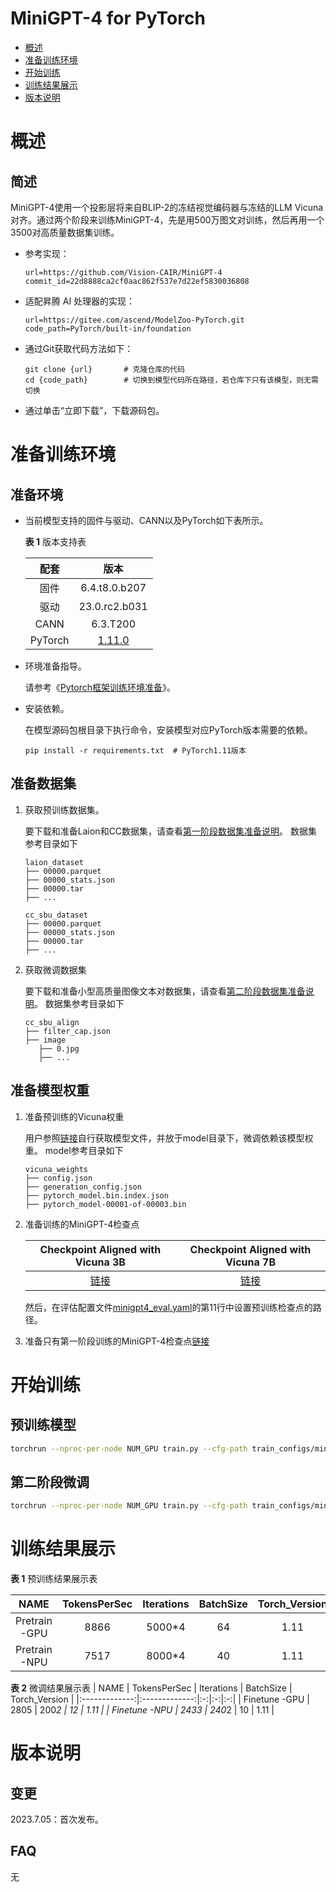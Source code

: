 # MiniGPT-4 for PyTorch

-   [概述](概述.md)
-   [准备训练环境](准备训练环境.md)
-   [开始训练](开始训练.md)
-   [训练结果展示](训练结果展示.md)
-   [版本说明](版本说明.md)



# 概述

## 简述

MiniGPT-4使用一个投影层将来自BLIP-2的冻结视觉编码器与冻结的LLM Vicuna对齐。通过两个阶段来训练MiniGPT-4，先是用500万图文对训练，然后再用一个3500对高质量数据集训练。

- 参考实现：

  ```
  url=https://github.com/Vision-CAIR/MiniGPT-4
  commit_id=22d8888ca2cf0aac862f537e7d22ef5830036808
  ```

- 适配昇腾 AI 处理器的实现：

  ```
  url=https://gitee.com/ascend/ModelZoo-PyTorch.git
  code_path=PyTorch/built-in/foundation
  ```

- 通过Git获取代码方法如下：

  ```
  git clone {url}       # 克隆仓库的代码
  cd {code_path}        # 切换到模型代码所在路径，若仓库下只有该模型，则无需切换
  ```
  
- 通过单击“立即下载”，下载源码包。

# 准备训练环境

## 准备环境

- 当前模型支持的固件与驱动、CANN以及PyTorch如下表所示。

  **表 1**  版本支持表

  | 配套       | 版本                                 |
  | :--------: | :------------: |
  | 固件       | 6.4.t8.0.b207 |
  | 驱动       | 23.0.rc2.b031 |
  | CANN       | 6.3.T200 |
  | PyTorch    | [1.11.0](https://gitee.com/ascend/pytorch/tree/v1.11.0/) |
  
- 环境准备指导。

  请参考《[Pytorch框架训练环境准备](https://www.hiascend.com/document/detail/zh/ModelZoo/pytorchframework/ptes)》。
  
- 安装依赖。

  在模型源码包根目录下执行命令，安装模型对应PyTorch版本需要的依赖。

  ```
  pip install -r requirements.txt  # PyTorch1.11版本
  ```



## 准备数据集

1. 获取预训练数据集。

   要下载和准备Laion和CC数据集，请查看[第一阶段数据集准备说明](dataset/README_1_STAGE.md)。
   数据集参考目录如下
   ```
   laion_dataset
   ├── 00000.parquet
   ├── 00000_stats.json
   ├── 00000.tar
   ├── ...
   
   cc_sbu_dataset
   ├── 00000.parquet
   ├── 00000_stats.json
   ├── 00000.tar
   ├── ...
   ```

2. 获取微调数据集

   要下载和准备小型高质量图像文本对数据集，请查看[第二阶段数据集准备说明](dataset/README_2_STAGE.md)。
   数据集参考目录如下
   ```
   cc_sbu_align
   ├── filter_cap.json
   ├── image
      ├── 0.jpg
      ├── ...
   
   ```

## 准备模型权重

1. 准备预训练的Vicuna权重

   用户参照[链接](PrepareVicuna.md)自行获取模型文件，并放于model目录下，微调依赖该模型权重。
   model参考目录如下
   ```
   vicuna_weights
   ├── config.json
   ├── generation_config.json
   ├── pytorch_model.bin.index.json
   ├── pytorch_model-00001-of-00003.bin
   ```
  
2. 准备训练的MiniGPT-4检查点

   | Checkpoint Aligned with Vicuna 3B |  Checkpoint Aligned with Vicuna 7B  |
   :-------------:|:-------------:
   [链接](https://drive.google.com/file/d/1a4zLvaiDBr-36pasffmgpvH5P7CKmpze/view?usp=share_link) | [链接](https://drive.google.com/file/d/1RY9jV0dyqLX-o38LrumkKRh6Jtaop58R/view?usp=sharing) 

   然后，在评估配置文件[minigpt4_eval.yaml](eval_configs/minigpt4_eval.yaml#L10)的第11行中设置预训练检查点的路径。

3. 准备只有第一阶段训练的MiniGPT-4检查点[链接](https://drive.google.com/file/d/1u9FRRBB3VovP1HxCAlpD9Lw4t4P6-Yq8/view?usp=share_link)

# 开始训练

## 预训练模型


```bash
torchrun --nproc-per-node NUM_GPU train.py --cfg-path train_configs/minigpt4_stage1_pretrain.yaml
```



## 第二阶段微调

```bash
torchrun --nproc-per-node NUM_GPU train.py --cfg-path train_configs/minigpt4_stage2_finetune.yaml
```

# 训练结果展示

**表 1**  预训练结果展示表


|     NAME      | TokensPerSec | Iterations  | BatchSize  | Torch_Version | 
|:-------------:|:-------------:|:-:|:-:|:-:|
| Pretrain -GPU |     8866      | 5000*4   | 64  | 1.11  | 
| Pretrain -NPU |     7517      | 8000*4   | 40  | 1.11  | 


**表 2**  微调结果展示表
|     NAME      | TokensPerSec | Iterations  | BatchSize  | Torch_Version | 
|:-------------:|:-------------:|:-:|:-:|:-:|
| Finetune -GPU |     2805      | 200*2   | 12  | 1.11  | 
| Finetune -NPU |     2433      | 240*2   | 10  | 1.11  | 

# 版本说明

## 变更

2023.7.05：首次发布。

## FAQ

无